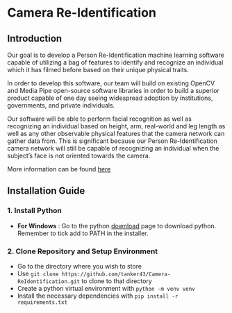 # Camera Re-Identification

## Introduction 

Our goal is to develop a Person Re-Identification machine learning software capable of utilizing a bag of features to identify and recognize an individual which it has filmed before based on their unique physical traits. 

In order to develop this software, our team will build on existing OpenCV and Media Pipe open-source software libraries in order to build a superior product capable of one day seeing widespread adoption by institutions, governments, and private individuals.

Our software will be able to perform facial recognition as well as recognizing an individual based on height, arm, real-world and leg length as well as any other observable physical features that the camera network can gather data from. This is significant because our Person Re-Identification camera network will still be capable of recognizing an individual when the subject’s face is not oriented towards the camera.

More information can be found [here](https://docs.google.com/document/d/1mN3lAI8NUpKxu4EzZgpTpobC4d-tyT3k/edit?usp=sharing&ouid=109091635654081589922&rtpof=true&sd=true)

## Installation Guide

### 1. Install Python

- **For Windows** : Go to the python [download](https://www.python.org/downloads/) page to download python. Remember to tick add to PATH in the installer. 

### 2. Clone Repository and Setup Environment

- Go to the directory where you wish to store
- Use ```git clone https://github.com/tanker43/Camera-ReIdentification.git``` to clone to that directory
- Create a python virtual environment with ```python -m venv venv```
- Install the necessary dependencies with ```pip install -r requirements.txt```
